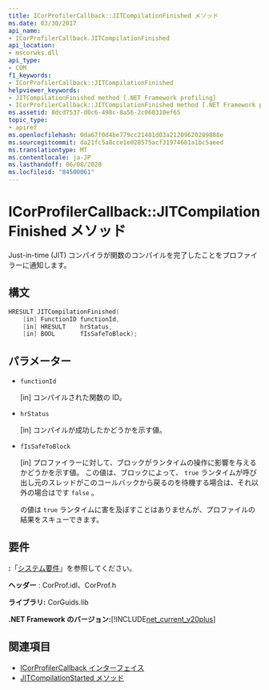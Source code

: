 ```yaml
---
title: ICorProfilerCallback::JITCompilationFinished メソッド
ms.date: 03/30/2017
api_name:
- ICorProfilerCallback.JITCompilationFinished
api_location:
- mscorwks.dll
api_type:
- COM
f1_keywords:
- ICorProfilerCallback::JITCompilationFinished
helpviewer_keywords:
- JITCompilationFinished method [.NET Framework profiling]
- ICorProfilerCallback::JITCompilationFinished method [.NET Framework profiling]
ms.assetid: 8dcd7537-d0c6-498c-8a56-2c060310ef65
topic_type:
- apiref
ms.openlocfilehash: 0da67f0d4be779cc21481d03a21209620289888e
ms.sourcegitcommit: da21fc5a8cce1e028575acf31974681a1bc5aeed
ms.translationtype: MT
ms.contentlocale: ja-JP
ms.lasthandoff: 06/08/2020
ms.locfileid: "84500061"
---
```

# <a name="icorprofilercallbackjitcompilationfinished-method"></a>ICorProfilerCallback::JITCompilationFinished メソッド
Just-in-time (JIT) コンパイラが関数のコンパイルを完了したことをプロファイラーに通知します。  
  
## <a name="syntax"></a>構文  
  
```cpp  
HRESULT JITCompilationFinished(  
    [in] FunctionID functionId,  
    [in] HRESULT    hrStatus,  
    [in] BOOL       fIsSafeToBlock);  
```  
  
## <a name="parameters"></a>パラメーター

- `functionId`

  \[in] コンパイルされた関数の ID。

- `hrStatus`

  \[in] コンパイルが成功したかどうかを示す値。

- `fIsSafeToBlock`

  \[in] プロファイラーに対して、ブロックがランタイムの操作に影響を与えるかどうかを示す値。 この値は、ブロックによって、 `true` ランタイムが呼び出し元のスレッドがこのコールバックから戻るのを待機する場合は、それ以外の場合はです `false` 。

  の値は `true` ランタイムに害を及ぼすことはありませんが、プロファイルの結果をスキューできます。

## <a name="requirements"></a>要件  
 **:**「[システム要件](../../get-started/system-requirements.md)」を参照してください。  
  
 **ヘッダー** : CorProf.idl、CorProf.h  
  
 **ライブラリ:** CorGuids.lib  
  
 **.NET Framework のバージョン:**[!INCLUDE[net_current_v20plus](../../../../includes/net-current-v20plus-md.md)]  
  
## <a name="see-also"></a>関連項目

- [ICorProfilerCallback インターフェイス](icorprofilercallback-interface.md)
- [JITCompilationStarted メソッド](icorprofilercallback-jitcompilationstarted-method.md)
